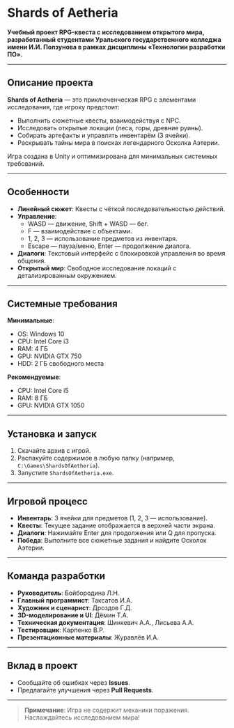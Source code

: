 # Shards of Aetheria  
**Учебный проект RPG-квеста с исследованием открытого мира, разработанный студентами Уральского государственного колледжа имени И.И. Ползунова в рамках дисциплины «Технологии разработки ПО».**

---

## Описание проекта  
**Shards of Aetheria** — это приключенческая RPG с элементами исследования, где игроку предстоит:  
- Выполнить сюжетные квесты, взаимодействуя с NPC.  
- Исследовать открытые локации (леса, горы, древние руины).  
- Собирать артефакты и управлять инвентарём (3 ячейки).  
- Раскрывать тайны мира в поисках легендарного Осколка Аэтерии.  

Игра создана в Unity и оптимизирована для минимальных системных требований.  

---

## Особенности  
- **Линейный сюжет**: Квесты с чёткой последовательностью действий.  
- **Управление**:  
  - WASD — движение, Shift + WASD — бег.  
  - F — взаимодействие с объектами.  
  - 1, 2, 3 — использование предметов из инвентаря.  
  - Escape — пауза/меню, Enter — продолжение диалога.  
- **Диалоги**: Текстовый интерфейс с блокировкой управления во время общения.  
- **Открытый мир**: Свободное исследование локаций с детализированным окружением.  

---

## Системные требования  
**Минимальные**:  
- OS: Windows 10  
- CPU: Intel Core i3  
- RAM: 4 ГБ  
- GPU: NVIDIA GTX 750  
- HDD: 2 ГБ свободного места  

**Рекомендуемые**:  
- CPU: Intel Core i5  
- RAM: 8 ГБ  
- GPU: NVIDIA GTX 1050  

---

## Установка и запуск  
1. Скачайте архив с игрой.  
2. Распакуйте содержимое в любую папку (например, `C:\Games\ShardsOfAetheria`).  
3. Запустите `ShardsOfAetheria.exe`.  

---

## Игровой процесс  
- **Инвентарь**: 3 ячейки для предметов (1, 2, 3 — использование).  
- **Квесты**: Текущее задание отображается в верхней части экрана.  
- **Диалоги**: Нажимайте Enter для продолжения или Q для пропуска.  
- **Победа**: Выполните все сюжетные задания и найдите Осколок Аэтерии.  

---

## Команда разработки  
- **Руководитель**: Бойбородина Л.Н.  
- **Главный программист**: Таксатов И.А.  
- **Художник и сценарист**: Дроздов Г.Д.  
- **3D-моделирование и UI**: Дёмин Т.А.  
- **Техническая документация**: Шинкевич А.А., Лисьева А.А.  
- **Тестировщик**: Карпенко В.Р.  
- **Презентационные материалы**: Журавлёв И.А.  

---

## Вклад в проект  
- Сообщайте об ошибках через **Issues**.  
- Предлагайте улучшения через **Pull Requests**.  

---

> **Примечание**: Игра не содержит механики поражения. Наслаждайтесь исследованием мира!  
